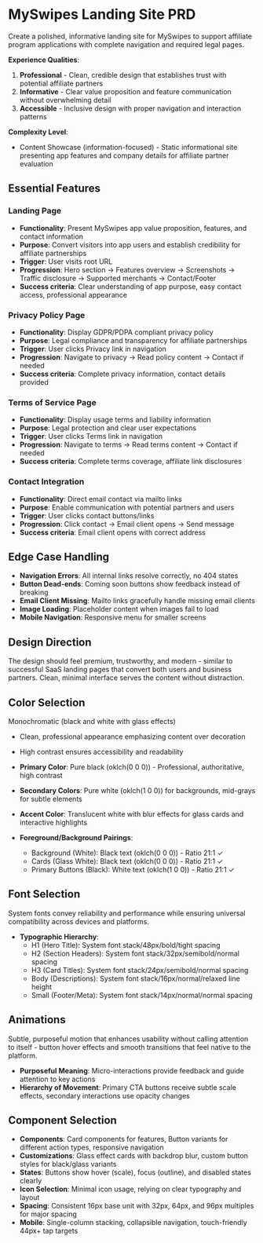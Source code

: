 # MySwipes Landing Site PRD

Create a polished, informative landing site for MySwipes to support affiliate program applications with complete navigation and required legal pages.

**Experience Qualities**:
1. **Professional** - Clean, credible design that establishes trust with potential affiliate partners
2. **Informative** - Clear value proposition and feature communication without overwhelming detail
3. **Accessible** - Inclusive design with proper navigation and interaction patterns

**Complexity Level**: 
- Content Showcase (information-focused) - Static informational site presenting app features and company details for affiliate partner evaluation

## Essential Features

### Landing Page
- **Functionality**: Present MySwipes app value proposition, features, and contact information
- **Purpose**: Convert visitors into app users and establish credibility for affiliate partnerships
- **Trigger**: User visits root URL
- **Progression**: Hero section → Features overview → Screenshots → Traffic disclosure → Supported merchants → Contact/Footer
- **Success criteria**: Clear understanding of app purpose, easy contact access, professional appearance

### Privacy Policy Page
- **Functionality**: Display GDPR/PDPA compliant privacy policy
- **Purpose**: Legal compliance and transparency for affiliate partnerships
- **Trigger**: User clicks Privacy link in navigation
- **Progression**: Navigate to privacy → Read policy content → Contact if needed
- **Success criteria**: Complete privacy information, contact details provided

### Terms of Service Page
- **Functionality**: Display usage terms and liability information
- **Purpose**: Legal protection and clear user expectations
- **Trigger**: User clicks Terms link in navigation
- **Progression**: Navigate to terms → Read terms content → Contact if needed
- **Success criteria**: Complete terms coverage, affiliate link disclosures

### Contact Integration
- **Functionality**: Direct email contact via mailto links
- **Purpose**: Enable communication with potential partners and users
- **Trigger**: User clicks contact buttons/links
- **Progression**: Click contact → Email client opens → Send message
- **Success criteria**: Email client opens with correct address

## Edge Case Handling
- **Navigation Errors**: All internal links resolve correctly, no 404 states
- **Button Dead-ends**: Coming soon buttons show feedback instead of breaking
- **Email Client Missing**: Mailto links gracefully handle missing email clients
- **Image Loading**: Placeholder content when images fail to load
- **Mobile Navigation**: Responsive menu for smaller screens

## Design Direction
The design should feel premium, trustworthy, and modern - similar to successful SaaS landing pages that convert both users and business partners. Clean, minimal interface serves the content without distraction.

## Color Selection
Monochromatic (black and white with glass effects)
- Clean, professional appearance emphasizing content over decoration
- High contrast ensures accessibility and readability

- **Primary Color**: Pure black (oklch(0 0 0)) - Professional, authoritative, high contrast
- **Secondary Colors**: Pure white (oklch(1 0 0)) for backgrounds, mid-grays for subtle elements
- **Accent Color**: Translucent white with blur effects for glass cards and interactive highlights
- **Foreground/Background Pairings**: 
  - Background (White): Black text (oklch(0 0 0)) - Ratio 21:1 ✓
  - Cards (Glass White): Black text (oklch(0 0 0)) - Ratio 21:1 ✓
  - Primary Buttons (Black): White text (oklch(1 0 0)) - Ratio 21:1 ✓

## Font Selection
System fonts convey reliability and performance while ensuring universal compatibility across devices and platforms.

- **Typographic Hierarchy**: 
  - H1 (Hero Title): System font stack/48px/bold/tight spacing
  - H2 (Section Headers): System font stack/32px/semibold/normal spacing
  - H3 (Card Titles): System font stack/24px/semibold/normal spacing
  - Body (Descriptions): System font stack/16px/normal/relaxed line height
  - Small (Footer/Meta): System font stack/14px/normal/normal spacing

## Animations
Subtle, purposeful motion that enhances usability without calling attention to itself - button hover effects and smooth transitions that feel native to the platform.

- **Purposeful Meaning**: Micro-interactions provide feedback and guide attention to key actions
- **Hierarchy of Movement**: Primary CTA buttons receive subtle scale effects, secondary interactions use opacity changes

## Component Selection
- **Components**: Card components for features, Button variants for different action types, responsive navigation
- **Customizations**: Glass effect cards with backdrop blur, custom button styles for black/glass variants
- **States**: Buttons show hover (scale), focus (outline), and disabled states clearly
- **Icon Selection**: Minimal icon usage, relying on clear typography and layout
- **Spacing**: Consistent 16px base unit with 32px, 64px, and 96px multiples for major spacing
- **Mobile**: Single-column stacking, collapsible navigation, touch-friendly 44px+ tap targets